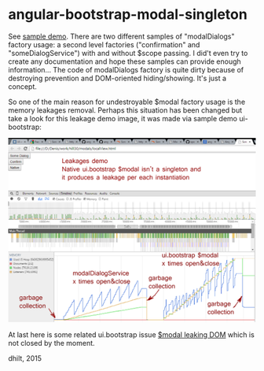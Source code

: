 angular-bootstrap-modal-singleton
================

See [sample demo](http://rawgit.com/dhilt/angular-bootstrap-modal-singleton/master/sample/localView.html). There are two different samples of "modalDialogs" factory usage: a second level factories ("confirmation" and "someDialogService") with and without $scope passing. I did't even try to create any documentation and hope these samples can provide enough information... The code of modalDialogs factory is quite dirty because of destroying prevention and DOM-oriented hiding/showing. It's just a concept.

So one of the main reason for undestroyable $modal factory usage is the memory leakages removal. Perhaps this situation has been changed but take a look for this leakage demo image, it was made via sample demo ui-bootstrap:

![alt tag](https://raw.githubusercontent.com/dhilt/angular-bootstrap-modal-singleton/master/leaks.png)

At last here is some related ui.bootstrap issue [$modal leaking DOM](https://github.com/angular-ui/bootstrap/issues/2875) which is not closed by the moment.

dhilt, 2015
